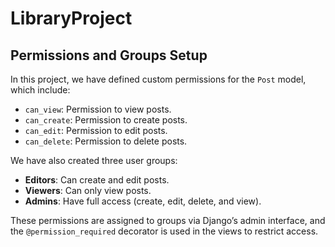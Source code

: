 # LibraryProject
## Permissions and Groups Setup

In this project, we have defined custom permissions for the `Post` model, which include:

- `can_view`: Permission to view posts.
- `can_create`: Permission to create posts.
- `can_edit`: Permission to edit posts.
- `can_delete`: Permission to delete posts.

We have also created three user groups:

- **Editors**: Can create and edit posts.
- **Viewers**: Can only view posts.
- **Admins**: Have full access (create, edit, delete, and view).

These permissions are assigned to groups via Django’s admin interface, and the `@permission_required` decorator is used in the views to restrict access.
